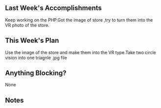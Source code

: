 ## Last Week's Accomplishments
Keep working on the PHP.Got the image of store ,try to turn them into the VR photo of the store.

## This Week's Plan
Use the image of the store and make them into the VR type.Take two circle vision into one triagnle .jpg file 
## Anything Blocking?
None

## Notes
